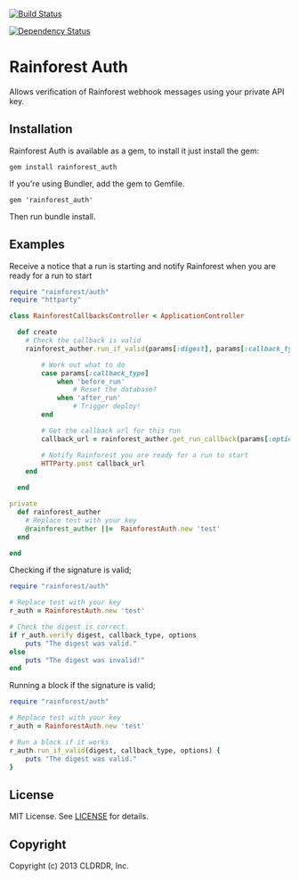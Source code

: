 [![Build Status](https://travis-ci.org/rainforestapp/auth.png?branch=master)](https://travis-ci.org/rainforestapp/auth)

[![Dependency Status](https://gemnasium.com/rainforestapp/auth.png)](https://gemnasium.com/rainforestapp/auth)

# Rainforest Auth

Allows verification of Rainforest webhook messages using your private API key.

## Installation

Rainforest Auth is available as a gem, to install it just install the gem:

    gem install rainforest_auth

If you're using Bundler, add the gem to Gemfile.

    gem 'rainforest_auth'

Then run bundle install.

## Examples

Receive a notice that a run is starting and notify Rainforest when you are ready for a run to start

```ruby
require "rainforest/auth"
require "httparty"

class RainforestCallbacksController < ApplicationController

  def create
    # Check the callback is valid
    rainforest_auther.run_if_valid(params[:digest], params[:callback_type], params[:options]) do

        # Work out what to do
        case params[:callback_type]
            when 'before_run'
                # Reset the database?
            when 'after_run'
                # Trigger deploy!
        end

        # Get the callback url for this run
        callback_url = rainforest_auther.get_run_callback(params[:options]['run_id'], params[:callback_type])

        # Notify Rainforest you are ready for a run to start
        HTTParty.post callback_url
    end

  end

private
  def rainforest_auther
    # Replace test with your key
    @rainforest_auther ||=  RainforestAuth.new 'test'
  end

end
```

Checking if the signature is valid;

```ruby
require "rainforest/auth"

# Replace test with your key
r_auth = RainforestAuth.new 'test'

# Check the digest is correct
if r_auth.verify digest, callback_type, options
    puts "The digest was valid."
else
    puts "The digest was invalid!"
end
```

Running a block if the signature is valid;

```ruby
require "rainforest/auth"

# Replace test with your key
r_auth = RainforestAuth.new 'test'

# Run a block if it works
r_auth.run_if_valid(digest, callback_type, options) {
    puts "The digest was valid."
}
```

## License
MIT License. See [LICENSE](/rainforestapp/auth/blob/master/LICENSE) for details.

## Copyright
Copyright (c) 2013 CLDRDR, Inc.
